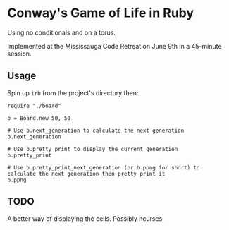 Conway's Game of Life in Ruby
=============================

Using no conditionals and on a torus.

Implemented at the Mississauga Code Retreat on June 9th in a 45-minute session.

Usage
-----

Spin up `irb` from the project's directory then:

    require "./board"

    b = Board.new 50, 50

    # Use b.next_generation to calculate the next generation
    b.next_generation

    # Use b.pretty_print to display the current generation
    b.pretty_print

    # Use b.pretty_print_next_generation (or b.ppng for short) to calculate the next generation then pretty print it
    b.ppng

TODO
----

A better way of displaying the cells. Possibly ncurses.